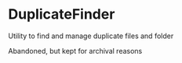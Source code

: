 # DuplicateFinder
Utility to find and manage duplicate files and folder


Abandoned, but kept for archival reasons
